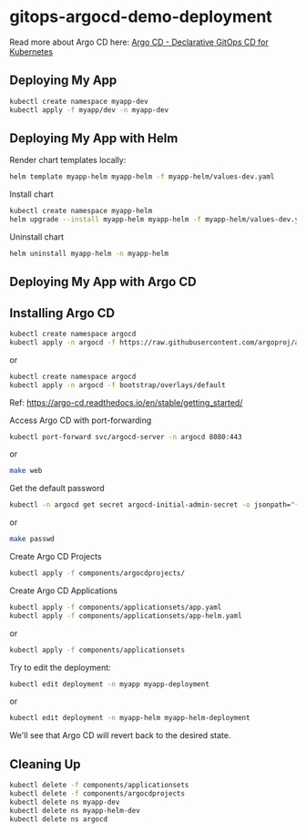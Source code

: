 # gitops-argocd-demo-deployment

Read more about Argo CD here: [Argo CD - Declarative GitOps CD for
Kubernetes](https://argo-cd.readthedocs.io/en/stable/)

## Deploying My App

```sh
kubectl create namespace myapp-dev
kubectl apply -f myapp/dev -n myapp-dev
```

## Deploying My App with Helm

Render chart templates locally:

```sh
helm template myapp-helm myapp-helm -f myapp-helm/values-dev.yaml
```

Install chart

```sh
kubectl create namespace myapp-helm
helm upgrade --install myapp-helm myapp-helm -f myapp-helm/values-dev.yaml -n myapp-helm
```

Uninstall chart

```sh
helm uninstall myapp-helm -n myapp-helm
```

## Deploying My App with Argo CD

## Installing Argo CD

```sh
kubectl create namespace argocd
kubectl apply -n argocd -f https://raw.githubusercontent.com/argoproj/argo-cd/stable/manifests/install.yaml
```

or

```sh
kubectl create namespace argocd
kubectl apply -n argocd -f bootstrap/overlays/default
```

Ref: https://argo-cd.readthedocs.io/en/stable/getting_started/

Access Argo CD with port-forwarding

```sh
kubectl port-forward svc/argocd-server -n argocd 8080:443
```

or

```sh
make web
```

Get the default password

```sh
kubectl -n argocd get secret argocd-initial-admin-secret -o jsonpath="{.data.password}" | base64 -d; echo
```

or

```sh
make passwd
```

Create Argo CD Projects

```sh
kubectl apply -f components/argocdprojects/
```

Create Argo CD Applications

```sh
kubectl apply -f components/applicationsets/app.yaml
kubectl apply -f components/applicationsets/app-helm.yaml
```

or

```sh
kubectl apply -f components/applicationsets
```

Try to edit the deployment:

```sh
kubectl edit deployment -n myapp myapp-deployment
```

or

```sh
kubectl edit deployment -n myapp-helm myapp-helm-deployment
```

We'll see that Argo CD will revert back to the desired state.

## Cleaning Up

```sh
kubectl delete -f components/applicationsets
kubectl delete -f components/argocdprojects
kubectl delete ns myapp-dev
kubectl delete ns myapp-helm-dev
kubectl delete ns argocd
```
